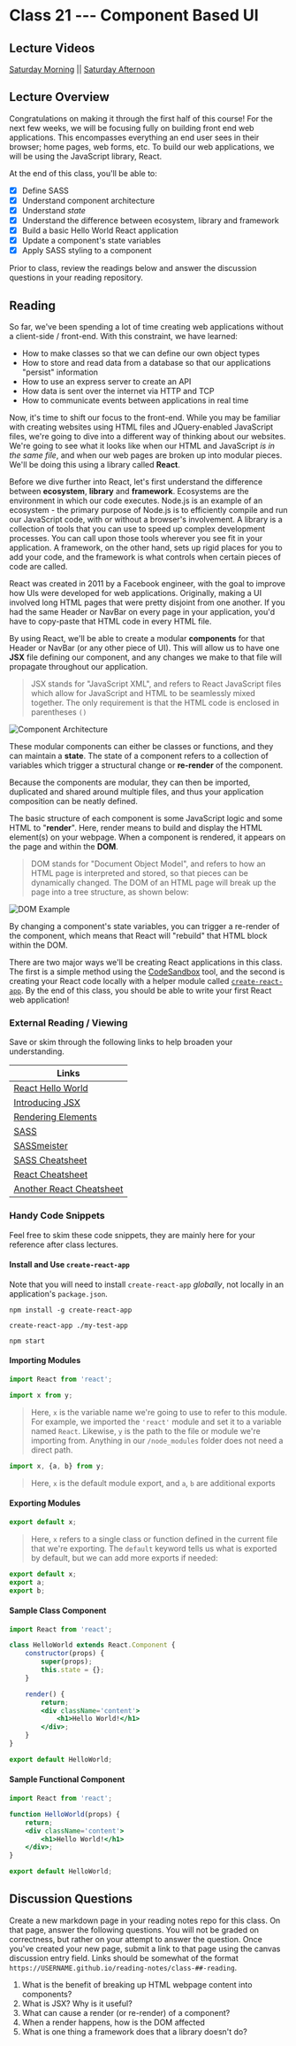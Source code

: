 # Class 21 --- Component Based UI

## Lecture Videos

[Saturday Morning]() || [Saturday Afternoon]()

## Lecture Overview

Congratulations on making it through the first half of this course! For the next few weeks, we will be focusing fully on building front end web applications. This encompasses everything an end user sees in their browser; home pages, web forms, etc. To build our web applications, we will be using the JavaScript library, React.

At the end of this class, you'll be able to:

-   [x] Define SASS
-   [x] Understand component architecture
-   [x] Understand _state_
-   [x] Understand the difference between ecosystem, library and framework
-   [x] Build a basic Hello World React application
-   [x] Update a component's state variables
-   [x] Apply SASS styling to a component

Prior to class, review the readings below and answer the discussion questions in your reading repository.

## Reading

So far, we've been spending a lot of time creating web applications without a client-side / front-end. With this constraint, we have learned:

-   How to make classes so that we can define our own object types
-   How to store and read data from a database so that our applications "persist" information
-   How to use an express server to create an API
-   How data is sent over the internet via HTTP and TCP
-   How to communicate events between applications in real time

Now, it's time to shift our focus to the front-end. While you may be familiar with creating websites using HTML files and JQuery-enabled JavaScript files, we're going to dive into a different way of thinking about our websites. We're going to see what it looks like when our HTML and JavaScript _is in the same file_, and when our web pages are broken up into modular pieces. We'll be doing this using a library called **React**.

Before we dive further into React, let's first understand the difference between **ecosystem**, **library** and **framework**. Ecosystems are the environment in which our code executes. Node.js is an example of an ecosystem - the primary purpose of Node.js is to efficiently compile and run our JavaScript code, with or without a browser's involvement. A library is a collection of tools that you can use to speed up complex development processes. You can call upon those tools wherever you see fit in your application. A framework, on the other hand, sets up rigid places for you to add your code, and the framework is what controls when certain pieces of code are called.

React was created in 2011 by a Facebook engineer, with the goal to improve how UIs were developed for web applications. Originally, making a UI involved long HTML pages that were pretty disjoint from one another. If you had the same Header or NavBar on every page in your application, you'd have to copy-paste that HTML code in every HTML file.

By using React, we'll be able to create a modular **components** for that Header or NavBar (or any other piece of UI). This will allow us to have one **JSX** file defining our component, and any changes we make to that file will propagate throughout our application.

> JSX stands for "JavaScript XML", and refers to React JavaScript files which allow for JavaScript and HTML to be seamlessly mixed together. The only requirement is that the HTML code is enclosed in parentheses `()`

![Component Architecture](./assets/components.png)

These modular components can either be classes or functions, and they can maintain a **state**. The state of a component refers to a collection of variables which trigger a structural change or **re-render** of the component.

Because the components are modular, they can then be imported, duplicated and shared around multiple files, and thus your application composition can be neatly defined.

The basic structure of each component is some JavaScript logic and some HTML to "**render**". Here, render means to build and display the HTML element(s) on your webpage. When a component is rendered, it appears on the page and within the **DOM**.

> DOM stands for "Document Object Model", and refers to how an HTML page is interpreted and stored, so that pieces can be dynamically changed. The DOM of an HTML page will break up the page into a tree structure, as shown below:

![DOM Example](./assets/dom.png)

By changing a component's state variables, you can trigger a re-render of the component, which means that React will "rebuild" that HTML block within the DOM.

There are two major ways we'll be creating React applications in this class. The first is a simple method using the [CodeSandbox](https://codesandbox.io/) tool, and the second is creating your React code locally with a helper module called [`create-react-app`](https://github.com/facebook/create-react-app). By the end of this class, you should be able to write your first React web application!

### External Reading / Viewing

Save or skim through the following links to help broaden your understanding.

| Links                                                                               |
| ----------------------------------------------------------------------------------- |
| [React Hello World](https://facebook.github.io/react/docs/hello-world.html)         |
| [Introducing JSX](https://facebook.github.io/react/docs/introducing-jsx.html)       |
| [Rendering Elements](https://facebook.github.io/react/docs/rendering-elements.html) |
| [SASS](https://sass-lang.com/)                                                      |
| [SASSmeister](http://www.sassmeister.com)                                           |
| [SASS Cheatsheet](https://devhints.io/sass)                                         |
| [React Cheatsheet](https://devhints.io/react)                                       |
| [Another React Cheatsheet](https://reactcheatsheet.com/)                            |

### Handy Code Snippets

Feel free to skim these code snippets, they are mainly here for your reference after class lectures.

#### Install and Use `create-react-app`

Note that you will need to install `create-react-app` _globally_, not locally in an application's `package.json`.

```
npm install -g create-react-app
```

```
create-react-app ./my-test-app
```

```
npm start
```

#### Importing Modules

```jsx
import React from 'react';
```

```jsx
import x from y;
```

> Here, `x` is the variable name we're going to use to refer to this module. For example, we imported the `'react'` module and set it to a variable named `React`. Likewise, `y` is the path to the file or module we're importing from. Anything in our `/node_modules` folder does not need a direct path.

```jsx
import x, {a, b} from y;
```

> Here, `x` is the default module export, and `a`, `b` are additional exports

#### Exporting Modules

```jsx
export default x;
```

> Here, `x` refers to a single class or function defined in the current file that we're exporting. The `default` keyword tells us what is exported by default, but we can add more exports if needed:

```jsx
export default x;
export a;
export b;
```

#### Sample Class Component

```jsx
import React from 'react';

class HelloWorld extends React.Component {
    constructor(props) {
        super(props);
        this.state = {};
    }

    render() {
        return;
        <div className='content'>
            <h1>Hello World!</h1>
        </div>;
    }
}

export default HelloWorld;
```

#### Sample Functional Component

```jsx
import React from 'react';

function HelloWorld(props) {
    return;
    <div className='content'>
        <h1>Hello World!</h1>
    </div>;
}

export default HelloWorld;
```

## Discussion Questions

Create a new markdown page in your reading notes repo for this class. On that page, answer the following questions. You will not be graded on correctness, but rather on your attempt to answer the question. Once you've created your new page, submit a link to that page using the canvas discussion entry field. Links should be somewhat of the format `https://USERNAME.github.io/reading-notes/class-##-reading`.

1. What is the benefit of breaking up HTML webpage content into components?
2. What is JSX? Why is it useful?
3. What can cause a render (or re-render) of a component?
4. When a render happens, how is the DOM affected
5. What is one thing a framework does that a library doesn't do?
